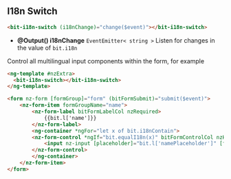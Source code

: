 ## I18n Switch

```html
<bit-i18n-switch (i18nChange)="change($event)"></bit-i18n-switch>
```

- **@Output() i18nChange** `EventEmitter< string >` Listen for changes in the value of `bit.i18n`

Control all multilingual input components within the form, for example

```html
<ng-template #nzExtra>
  <bit-i18n-switch></bit-i18n-switch>
</ng-template>

<form nz-form [formGroup]="form" (bitFormSubmit)="submit($event)">
    <nz-form-item formGroupName="name">
        <nz-form-label bitFormLabelCol nzRequired>
            {{bit.l['name']}}
        </nz-form-label>
        <ng-container *ngFor="let x of bit.i18nContain">
        <nz-form-control *ngIf="bit.equalI18n(x)" bitFormControlCol nzHasFeedback>
            <input nz-input [placeholder]="bit.l['namePlaceholder']" [formControlName]="x"/>
        </nz-form-control>
        </ng-container>
    </nz-form-item>
</form>
```